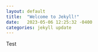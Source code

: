 ```yaml
---
layout: default
title:  "Welcome to Jekyll!"
date:   2023-05-06 12:25:32 -0400
categories: jekyll update
---
```


Test